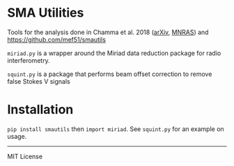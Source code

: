 SMA Utilities
===========

Tools for the analysis done in Chamma et al. 2018 ([arXiv](https://arxiv.org/abs/1808.00211), [MNRAS](https://academic.oup.com/mnras/article/480/3/3123/5064241)) and https://github.com/mef51/smautils

`miriad.py` is a wrapper around the Miriad data reduction package for radio interferometry.

`squint.py` is a package that performs beam offset correction to remove false Stokes V signals

Installation
====
`pip install smautils` then `import miriad`. See `squint.py` for an example on usage.

---

MIT License
